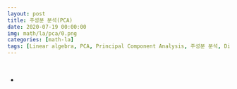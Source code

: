 ```yaml
---
layout: post
title: 주성분 분석(PCA)
date: 2020-07-19 00:00:00
img: math/la/pca/0.png
categories: [math-la] 
tags: [Linear algebra, PCA, Principal Component Analysis, 주성분 분석, Dimensional Reduction, 차원 축소] # add tag
---
```


<br>

- 